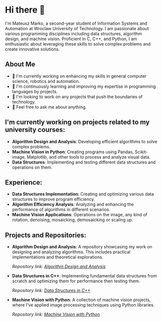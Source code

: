 # Hi there 👋

I'm Mateusz Marko, a second-year student of Information Systems and Automation at Wroclaw University of Technology. I am passionate about various programming disciplines including data structures, algorithm design, and machine vision. Proficient in C, C++, and Python, I am enthusiastic about leveraging these skills to solve complex problems and create innovative solutions.

## About Me

- 🔭 I'm currently working on enhancing my skills in general computer science, robotics and automation.
- 🌱 I'm continuously learning and improving my expertise in programming languages by projects.
- 👯 I'm looking to work on any projects that push the boundaries of technology.
- 💬 Feel free to ask me about anything.

## I'm currently working on projects related to my university courses:

- **Algorithm Design and Analysis**: Developing efficient algorithms to solve complex problems.
- **Machine Vision in Python**: Creating programs using Pandas, Scikit-image, Matplotlib, and other tools to process and analyze visual data.
- **Data Structures**: Implementing and testing different data structures and operations on them.

## Experience:

- **Data Structures Implementation**: Creating and optimizing various data structures to improve program efficiency.
- **Algorithm Efficiency Analysis**: Analyzing and enhancing the performance of algorithms in different scenarios.
- **Machine Vision Applications**: Operations on the image, any kind of rotation, denoising, mosaicking, demosaicking or scaling up.

## Projects and Repositories:

- **Algorithm Design and Analysis**: A repository showcasing my work on designing and analyzing algorithms. This includes practical implementations and theoretical explorations.
  
  _Repository link: [Algorithm Design and Analysis](https://github.com/MrMatier/Algorithm-Design-and-Analysis)_

- **Data Structures in C++**: Implementing fundamental data structures from scratch and optimizing them for performance then testing them.
  
  _Repository link: [Data Structures in C++](https://github.com/MrMatier/Data-Structures)_

- **Machine Vision with Python**: A collection of machine vision projects, where I've applied image processing techniques using Python libraries.
  
  _Repository link: [Machine Vision with Python](https://github.com/MrMatier/Machine-Vision)_
